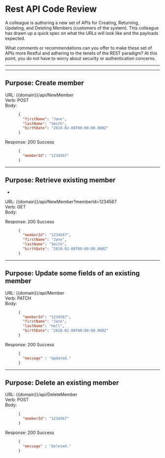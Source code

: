 # Rest API Code Review

A colleague is authoring a new set of APIs for Creating, Returning, Updating, and Deleting Members (customers of the system). This colleague has drawn up a quick spec on what the URLs will look like and the payloads expected.

What comments or recommendations can you offer to make these set of APIs more Restful and adhering to the tenets of the REST paradigm? At this point, you do not have to worry about security or authentication concerns.

***********************************

***********************************

## Purpose: Create member

URL:    {{domain}}/api/NewMember  
Verb:    POST  
Body:

```json
      {
        "firstName": "Jane",
        "lastName": "Smith",
        "birthDate": "2018-02-08T00:00:00.000Z"
      }
```

Response:  200 Success

```json
      {
        "memberId": "1234567"
      }
```

---------------------------------------

## Purpose:   Retrieve existing member

-
URL:    {{domain}}/api/NewMember?memberId=1234567  
Verb:    GET  
Body:

Response:  200 Success

```json
      {
        "memberId": "1234567",
        "firstName": "Jane",
        "lastName": "Smith",
        "birthDate": "2018-02-08T00:00:00.000Z"      
      }
```

---------------------------------------

## Purpose:  Update some fields of an existing member

URL:    {{domain}}/api/Member  
Verb:    PATCH  
Body:

```json
      {
        "memberId": "1234567",
        "firstName": "Jane",
        "lastName": "Hall",
        "birthDate": "2018-02-08T00:00:00.000Z"
      }
```

Response:  200 Success

```json
      {
        "message" : "Updated."
      }
```

---------------------------------------

## Purpose:  Delete an existing member

URL:    {{domain}}/api/DeleteMember  
Verb:    POST  
Body:

```json
      {
        "memberId": "1234567"
      }
```

Response:  200 Success

```json
      {
        "message" : "Deleted."
      }
```